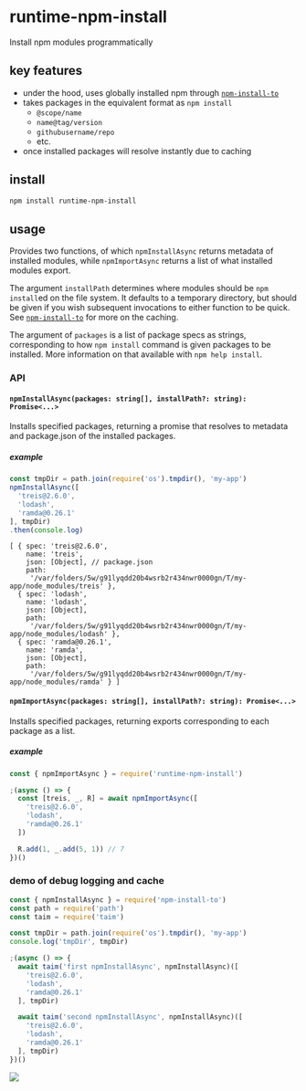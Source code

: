 # runtime-npm-install

Install npm modules programmatically

## key features

- under the hood, uses globally installed npm through
  [`npm-install-to`](https://github.com/raine/npm-install-to) 
- takes packages in the equivalent format as `npm install`
  - `@scope/name`
  - `name@tag/version`
  - `githubusername/repo`
  - etc.
- once installed packages will resolve instantly due to caching

## install

```sh
npm install runtime-npm-install
```

## usage

Provides two functions, of which `npmInstallAsync` returns metadata of installed
modules, while `npmImportAsync` returns a list of what installed modules export.

The argument `installPath` determines where modules should be `npm install`ed on
the file system. It defaults to a temporary directory, but should be given if
you wish subsequent invocations to either function to be quick. See
[`npm-install-to`](https://github.com/raine/npm-install-to/#caching) for more on
the caching.

The argument of `packages` is a list of package specs as strings, corresponding
to how `npm install` command is given packages to be installed. More information
on that available with `npm help install`.

### API

#### `npmInstallAsync(packages: string[], installPath?: string): Promise<...>`

Installs specified packages, returning a promise that resolves to metadata and
package.json of the installed packages.

##### example

```js
const tmpDir = path.join(require('os').tmpdir(), 'my-app')
npmInstallAsync([
  'treis@2.6.0',
  'lodash',
  'ramda@0.26.1'
], tmpDir)
.then(console.log)
```

```
[ { spec: 'treis@2.6.0',
    name: 'treis',
    json: [Object], // package.json
    path:
     '/var/folders/5w/g91lyqdd20b4wsrb2r434nwr0000gn/T/my-app/node_modules/treis' },
  { spec: 'lodash',
    name: 'lodash',
    json: [Object],
    path:
     '/var/folders/5w/g91lyqdd20b4wsrb2r434nwr0000gn/T/my-app/node_modules/lodash' },
  { spec: 'ramda@0.26.1',
    name: 'ramda',
    json: [Object],
    path:
     '/var/folders/5w/g91lyqdd20b4wsrb2r434nwr0000gn/T/my-app/node_modules/ramda' } ]
```

#### `npmImportAsync(packages: string[], installPath?: string): Promise<...>`

Installs specified packages, returning exports corresponding to each package as
a list.

##### example

```js
const { npmImportAsync } = require('runtime-npm-install')

;(async () => {
  const [treis, _, R] = await npmImportAsync([
    'treis@2.6.0',
    'lodash',
    'ramda@0.26.1'
  ])

  R.add(1, _.add(5, 1)) // 7
})()
```

### demo of debug logging and cache


```js
const { npmInstallAsync } = require('npm-install-to')
const path = require('path')
const taim = require('taim')

const tmpDir = path.join(require('os').tmpdir(), 'my-app')
console.log('tmpDir', tmpDir)

;(async () => {
  await taim('first npmInstallAsync', npmInstallAsync)([
    'treis@2.6.0',
    'lodash',
    'ramda@0.26.1'
  ], tmpDir)

  await taim('second npmInstallAsync', npmInstallAsync)([
    'treis@2.6.0',
    'lodash',
    'ramda@0.26.1'
  ], tmpDir)
})()
```

![](https://raine.github.io/runtime-npm-install/screenshot-1.png?3)
